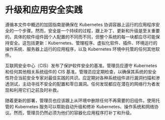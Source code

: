 # 升级和应用安全实践

遵循本文件中概述的加固指南是确保在 Kubernetes 协调容器上运行的应用程序安全的一个步骤。然而，安全是一个持续的过程，跟上补丁、更新和升级是至关重要的。具体的软件组件因个人配置的不同而不同，但整个系统的每一块都应尽可能保持安全。这包括更新：Kubernetes、管理程序、虚拟化软件、插件、环境运行的操作系统、服务器上运行的应用程序，以及 Kubernetes 环境中托管的任何其他软件。

互联网安全中心（CIS）发布了保护软件安全的基准。管理员应遵守 Kubernetes 和任何其他相关系统组件的 CIS 基准。管理员应定期检查，以确保其系统的安全性符合当前安全专家对最佳实践的共识。应定期对各种系统组件进行漏洞扫描和渗透测试，主动寻找不安全的配置和零日漏洞。任何发现都应在潜在的网络行为者发现和利用它们之前及时补救。

随着更新的部署，管理员也应该跟上从环境中删除任何不再需要的旧组件。使用托管的 Kubernetes 服务可以帮助自动升级和修补 Kubernetes、操作系统和网络协议。然而，管理员仍然必须为他们的容器化应用程序打补丁和升级。